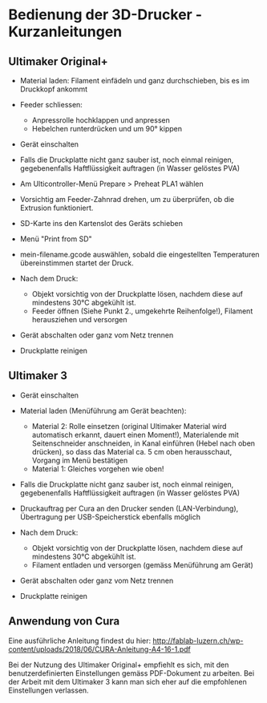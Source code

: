 # Bedienung der 3D-Drucker - Kurzanleitungen


## Ultimaker Original+

- Material laden: Filament einfädeln und ganz durchschieben, bis es im Druckkopf ankommt
- Feeder schliessen:

  - Anpressrolle hochklappen und anpressen
  - Hebelchen runterdrücken und um 90° kippen

- Gerät einschalten
- Falls die Druckplatte nicht ganz sauber ist, noch einmal reinigen, gegebenenfalls Haftflüssigkeit auftragen (in Wasser gelöstes PVA)
- Am Ulticontroller-Menü Prepare > Preheat PLA1 wählen
- Vorsichtig am Feeder-Zahnrad drehen, um zu überprüfen, ob die Extrusion funktioniert.
- SD-Karte ins den Kartenslot des Geräts schieben
- Menü "Print from SD"
- mein-filename.gcode auswählen, sobald die eingestellten Temperaturen übereinstimmen startet der Druck.
- Nach dem Druck:

  - Objekt vorsichtig von der Druckplatte lösen, nachdem diese auf mindestens 30°C abgekühlt ist.
  - Feeder öffnen (Siehe Punkt 2., umgekehrte Reihenfolge!), Filament herausziehen und versorgen 

- Gerät abschalten oder ganz vom Netz trennen
- Druckplatte reinigen


## Ultimaker 3

- Gerät einschalten
- Material laden (Menüführung am Gerät beachten):

  - Material 2: Rolle einsetzen (original Ultimaker Material wird automatisch erkannt, dauert einen Moment!), Materialende mit Seitenschneider anschneiden, in Kanal einführen (Hebel nach oben drücken), so dass das Material ca. 5 cm oben herausschaut, Vorgang im Menü bestätigen
  - Material 1: Gleiches vorgehen wie oben!

- Falls die Druckplatte nicht ganz sauber ist, noch einmal reinigen, gegebenenfalls Haftflüssigkeit auftragen (in Wasser gelöstes PVA)
- Druckauftrag per Cura an den Drucker senden (LAN-Verbindung), Übertragung per USB-Speicherstick ebenfalls möglich
- Nach dem Druck:

  - Objekt vorsichtig von der Druckplatte lösen, nachdem diese auf mindestens 30°C abgekühlt ist.
  - Filament entladen und versorgen (gemäss Menüführung am Gerät)

- Gerät abschalten oder ganz vom Netz trennen
- Druckplatte reinigen


## Anwendung von Cura

Eine ausführliche Anleitung findest du hier: <http://fablab-luzern.ch/wp-content/uploads/2018/06/CURA-Anleitung-A4-16-1.pdf>

Bei der Nutzung des Ultimaker Original+ empfiehlt es sich, mit den benutzerdefinierten Einstellungen gemäss PDF-Dokument zu arbeiten. Bei der Arbeit mit dem Ultimaker 3 kann man sich eher auf die empfohlenen Einstellungen verlassen.
